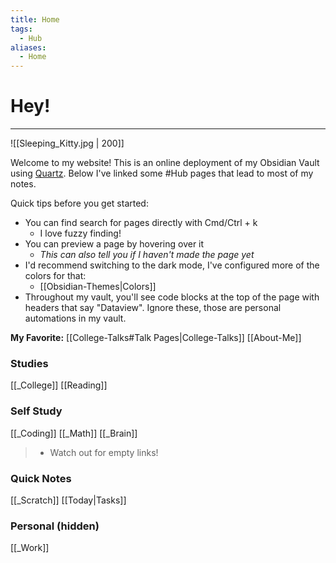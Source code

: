```yaml
---
title: Home
tags:
  - Hub
aliases:
  - Home
---
```


# Hey! 
---
![[Sleeping_Kitty.jpg | 200]]

Welcome to my website! This is an online deployment of my Obsidian Vault using [Quartz](https://quartz.jzhao.xyz).
Below I've linked some #Hub pages that lead to most of my notes. 

Quick tips before you get started:
- You can find search for pages directly with Cmd/Ctrl + k
	- I love fuzzy finding!
- You can preview a page by hovering over it
	- *This can also tell you if I haven't made the page yet*
- I'd recommend switching to the dark mode, I've configured more of the colors for that:
	- [[Obsidian-Themes|Colors]]
- Throughout my vault, you'll see code blocks at the top of the page with headers that say "Dataview". Ignore these, those are personal automations in my vault. 


**My Favorite:** [[College-Talks#Talk Pages|College-Talks]]
[[About-Me]] 


### Studies
[[_College]]
[[Reading]]


### Self Study
[[_Coding]]
[[_Math]]
[[_Brain]]
> - Watch out for empty links!


### Quick Notes
 [[_Scratch]]
[[Today|Tasks]]
 
### Personal (hidden)
[[_Work]]

